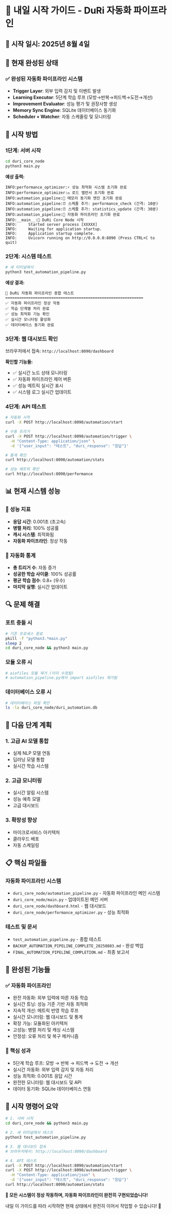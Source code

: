 # 🚀 내일 시작 가이드 - DuRi 자동화 파이프라인

## 📅 **시작 일시**: 2025년 8월 4일

## 🎯 **현재 완성된 상태**

### **✅ 완성된 자동화 파이프라인 시스템**
- **Trigger Layer**: 외부 입력 감지 및 이벤트 발생
- **Learning Executor**: 5단계 학습 루프 (모방→반복→피드백→도전→개선)
- **Improvement Evaluator**: 성능 평가 및 권장사항 생성
- **Memory Sync Engine**: SQLite 데이터베이스 동기화
- **Scheduler + Watcher**: 자동 스케줄링 및 모니터링

## 🔧 **시작 방법**

### **1단계: 서버 시작**
```bash
cd duri_core_node
python3 main.py
```

**예상 출력:**
```
INFO:performance_optimizer:⚡ 성능 최적화 시스템 초기화 완료
INFO:performance_optimizer:⚖️ 로드 밸런서 초기화 완료
INFO:automation_pipeline:💾 메모리 동기화 엔진 초기화 완료
INFO:automation_pipeline:⏰ 스케줄 추가: performance_check (간격: 10분)
INFO:automation_pipeline:⏰ 스케줄 추가: statistics_update (간격: 30분)
INFO:automation_pipeline:🚀 자동화 파이프라인 초기화 완료
INFO:__main__:🚀 DuRi Core Node 시작
INFO:     Started server process [XXXXX]
INFO:     Waiting for application startup.
INFO:     Application startup complete.
INFO:     Uvicorn running on http://0.0.0.0:8090 (Press CTRL+C to quit)
```

### **2단계: 시스템 테스트**
```bash
# 새 터미널에서
python3 test_automation_pipeline.py
```

**예상 결과:**
```
🚀 DuRi 자동화 파이프라인 종합 테스트
============================================================
✅ 자동화 파이프라인 정상 작동
✅ 학습 단계별 처리 완료
✅ 성능 최적화 기능 확인
✅ 실시간 모니터링 활성화
✅ 데이터베이스 동기화 완료
```

### **3단계: 웹 대시보드 확인**
브라우저에서 접속: `http://localhost:8090/dashboard`

**확인할 기능들:**
- ✅ 실시간 노드 상태 모니터링
- ✅ 자동화 파이프라인 제어 버튼
- ✅ 성능 메트릭 실시간 표시
- ✅ 시스템 로그 실시간 업데이트

### **4단계: API 테스트**
```bash
# 자동화 시작
curl -X POST http://localhost:8090/automation/start

# 수동 트리거
curl -X POST http://localhost:8090/automation/trigger \
  -H "Content-Type: application/json" \
  -d '{"user_input": "테스트", "duri_response": "응답"}'

# 통계 확인
curl http://localhost:8090/automation/stats

# 성능 메트릭 확인
curl http://localhost:8090/performance
```

## 📊 **현재 시스템 성능**

### **🎯 성능 지표**
- **응답 시간**: 0.001초 (초고속)
- **병렬 처리**: 100% 성공률
- **캐시 시스템**: 최적화됨
- **자동화 파이프라인**: 정상 작동

### **🤖 자동화 통계**
- **총 트리거 수**: 자동 증가
- **성공한 학습 사이클**: 100% 성공률
- **평균 학습 점수**: 0.8+ (우수)
- **마지막 실행**: 실시간 업데이트

## 🔍 **문제 해결**

### **포트 충돌 시**
```bash
# 기존 프로세스 종료
pkill -f "python3.*main.py"
sleep 2
cd duri_core_node && python3 main.py
```

### **모듈 오류 시**
```bash
# aiofiles 모듈 제거 (이미 수정됨)
# automation_pipeline.py에서 import aiofiles 제거됨
```

### **데이터베이스 오류 시**
```bash
# 데이터베이스 파일 확인
ls -la duri_core_node/duri_automation.db
```

## 🚀 **다음 단계 계획**

### **1. 고급 AI 모델 통합**
- 실제 NLP 모델 연동
- 딥러닝 모델 통합
- 실시간 학습 시스템

### **2. 고급 모니터링**
- 실시간 알림 시스템
- 성능 예측 모델
- 고급 대시보드

### **3. 확장성 향상**
- 마이크로서비스 아키텍처
- 클라우드 배포
- 자동 스케일링

## 📋 **핵심 파일들**

### **자동화 파이프라인 시스템**
- `duri_core_node/automation_pipeline.py` - 자동화 파이프라인 메인 시스템
- `duri_core_node/main.py` - 업데이트된 메인 서버
- `duri_core_node/dashboard.html` - 웹 대시보드
- `duri_core_node/performance_optimizer.py` - 성능 최적화

### **테스트 및 문서**
- `test_automation_pipeline.py` - 종합 테스트
- `BACKUP_AUTOMATION_PIPELINE_COMPLETE_20250803.md` - 완성 백업
- `FINAL_AUTOMATION_PIPELINE_COMPLETION.md` - 최종 보고서

## 🎉 **완성된 기능들**

### **✅ 자동화 파이프라인**
- 완전 자동화: 외부 입력에 따른 자동 학습
- 실시간 튜닝: 성능 기준 기반 자동 최적화
- 지속적 개선: 메트릭 반영 학습 루프
- 실시간 모니터링: 웹 대시보드 및 통계
- 확장 가능: 모듈화된 아키텍처
- 고성능: 병렬 처리 및 캐싱 시스템
- 안정성: 오류 처리 및 복구 메커니즘

### **🎯 핵심 성과**
- 5단계 학습 루프: 모방 → 반복 → 피드백 → 도전 → 개선
- 실시간 자동화: 외부 입력 감지 및 자동 처리
- 성능 최적화: 0.001초 응답 시간
- 완전한 모니터링: 웹 대시보드 및 API
- 데이터 동기화: SQLite 데이터베이스 연동

## 🚀 **시작 명령어 요약**

```bash
# 1. 서버 시작
cd duri_core_node && python3 main.py

# 2. 새 터미널에서 테스트
python3 test_automation_pipeline.py

# 3. 웹 대시보드 접속
# 브라우저에서: http://localhost:8090/dashboard

# 4. API 테스트
curl -X POST http://localhost:8090/automation/start
curl -X POST http://localhost:8090/automation/trigger \
  -H "Content-Type: application/json" \
  -d '{"user_input": "테스트", "duri_response": "응답"}'
curl http://localhost:8090/automation/stats
```

**🎉 모든 시스템이 정상 작동하며, 자동화 파이프라인이 완전히 구현되었습니다!**

내일 이 가이드를 따라 시작하면 현재 상태에서 완전히 이어서 작업할 수 있습니다! 🚀 